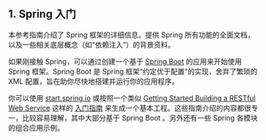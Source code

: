 ## 1. Spring 入门

本参考指南介绍了 Spring 框架的详细信息。提供 Spring 所有功能的全面文档，以及一些相关底层概念（如“依赖注入”）的背景资料。

如果刚接触 Spring，可以通过创建一个基于 [Spring Boot](http://projects.spring.io/spring-boot/) 的应用来开始使用 Spring 框架。Spring Boot 是 Spring 框架“约定优于配置”的实现，舍弃了繁琐的 XML 配置，旨在助你尽快地搭建并运行你的应用程序。

你可以使用 [start.spring.io](http://start.spring.io/) 或按照一个类似 [Getting Started Building a RESTful Web Service](https://spring.io/guides/gs/rest-service/) 这样的 [入门指南](https://spring.io/guides) 来生成一个基本工程。这些指南介绍的内容都很专一，比较容易理解，其中大部分基于 Spring Boot 。另外还有一些 Spring 各模块的组合应用示例。